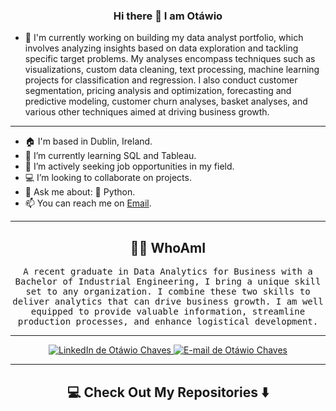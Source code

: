 ### <p align='center'> Hi there 👋 I am Otáwio</p>

- 🔭 I'm currently working on building my data analyst portfolio, which involves analyzing insights based on data exploration and tackling specific target problems. My analyses encompass techniques such as visualizations, custom data cleaning, text processing, machine learning projects for classification and regression. I also conduct customer segmentation, pricing analysis and optimization, forecasting and predictive modeling, customer churn analyses, basket analyses, and various other techniques aimed at driving business growth.

---

- 🏠 I'm based in Dublin, Ireland.
- 🌱 I’m currently learning SQL and Tableau.
- 💼 I’m actively seeking job opportunities in my field.
- 💻 I’m looking to collaborate on projects.
- 💬 Ask me about: 🐍 Python.
- 📫 You can reach me on [Email](otawiochaves@icloud.com).

---

<h2 align="center">👨‍💻 WhoAmI</h2>
<p align="center">
  <samp>A recent graduate in Data Analytics for Business with a Bachelor of Industrial Engineering, I bring a unique skill set to any organization. I combine these two skills to deliver analytics that can drive business growth. I am well equipped to provide valuable information, streamline production processes, and enhance logistical development.</samp>
</p>

---

<!-- Contact Me section-->
<p align="center">
  <a href="https://www.linkedin.com/in/otáwio-chaves-849b71278/">
    <img src="https://img.shields.io/badge/LinkedIn-otáwio--chaves-849b71278-purple?label=LinkedIn&logo=linkedin&style=for-the-badge&color=blue" alt="LinkedIn de Otáwio Chaves"/>
  </a>
  <a href="mailto:otawiochaves@icloud.com">
      <img
      src="https://img.shields.io/badge/Gmail-otawiochaves@icloud.com-purple?label=E-mail&logo=gmail&style=for-the-badge&color=blue" alt="E-mail de Otáwio Chaves"/>
 </a>
</p>

---

<h2 align="center">💻 Check Out My Repositories ⬇️ </h2>
